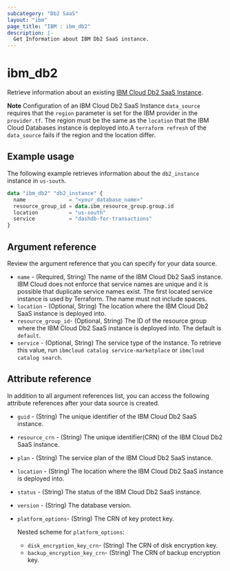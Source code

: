 ```yaml
---
subcategory: "Db2 SaaS"
layout: "ibm"
page_title: "IBM : ibm_db2"
description: |-
  Get Information about IBM Db2 SaaS instance.
---
```


# ibm_db2

Retrieve information about an existing [IBM Cloud Db2 SaaS Instance](https://cloud.ibm.com/docs/cloud-databases).

**Note**
Configuration of an IBM Cloud Db2 SaaS Instance `data_source` requires that the `region` parameter is set for the IBM provider in the `provider.tf`. The region must be the same as the `location` that the IBM Cloud Databases instance is deployed into.A `terraform refresh` of the `data_source` fails if the region and the location differ.

## Example usage
The following example retrieves information about the `db2_instance` instance in `us-south`.

```terraform
data "ibm_db2" "db2_instance" {
  name              = "<your_database_name>"
  resource_group_id = data.ibm_resource_group.group.id
  location          = "us-south"
  service           = "dashdb-for-transactions"
}
```

## Argument reference
Review the argument reference that you can specify for your data source. 

- `name` - (Required, String) The name of the IBM Cloud Db2 SaaS instance. IBM Cloud does not enforce that service names are unique and it is possible that duplicate service names exist. The first located service instance is used by  Terraform. The name must not include spaces.
- `location` - (Optional, String) The location where the IBM Cloud Db2 SaaS instance is deployed into.
- `resource_group_id`- (Optional, String) The ID of the resource group where the IBM Cloud Db2 SaaS instance is deployed into. The default is `default`.
- `service` - (Optional, String) The service type of the instance. To retrieve this value, run `ibmcloud catalog service-marketplace` or `ibmcloud catalog search`.

## Attribute reference
In addition to all argument references list, you can access the following attribute references after your data source is created. 

- `guid` - (String) The unique identifier of the IBM Cloud Db2 SaaS instance.
- `resource_crn` - (String) The unique identifier(CRN) of the IBM Cloud Db2 SaaS instance.
- `plan` - (String)  The service plan of the IBM Cloud Db2 SaaS instance.
- `location` - (String)  The location where the IBM Cloud Db2 SaaS instance is deployed into.
- `status` - (String)  The status of the IBM Cloud Db2 SaaS instance.
- `version` - (String) The database version.
- `platform_options`-  (String) The CRN of key protect key.
   
   Nested scheme for `platform_options`:
   - `disk_encryption_key_crn`-  (String) The CRN of disk encryption key.
   - `backup_encryption_key_crn`-  (String) The CRN of backup encryption key.

